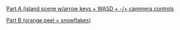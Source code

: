 <a href=cmpm163_HW2/hw2pt1.html> Part A (island scene w/arrow keys + WASD + -/+ cammera controls</a>


<a href=cmpm163_HW2/hw2pt2.html> Part B (orange peel + snowflakes) </a>
